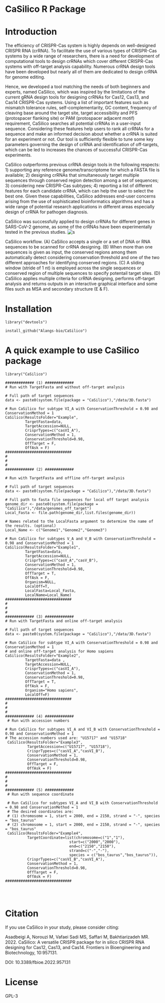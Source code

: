# CaSilico R Package

# Introduction

The efficiency of CRISPR-Cas system is highly depends on well-designed CRISPR RNA (crRNA). To facilitate the use of various types of CRISPR-Cas systems by a wide range of researchers, there is a need for development of computational tools to design crRNAs which cover different CRISPR-Cas systems with off-target analysis capability. Numerous crRNA design tools have been developed but nearly all of them are dedicated to design crRNA for genome editing. 


Hence, we developed a tool matching the needs of both beginners and experts, named CaSilico, which was inspired by the limitations of the current gRNA design tools for designing crRNAs for Cas12, Cas13, and Cas14 CRISPR-Cas systems. Using a list of important features such as mismatch tolerance rules, self-complementarity, GC content, frequency of cleaving base around the target site, target accessibility and PFS (protospacer flanking site) or PAM (protospacer adjacent motif) requirement, CaSilico searches all potential crRNAs in a user-input sequence. Considering these features help users to rank all crRNAs for a sequence and make an informed decision about whether a crRNA is suited for an experiment or not. Our tool is sufficiently flexible to tune some key parameters governing the design of crRNA and identification of off-targets, which can be led to increases the chances of successful CRISPR-Cas experiments.

CaSilico outperforms previous crRNA design tools in the following respects: 1) supporting any reference genome/transcriptome for which a FASTA file is available; 2) designing crRNAs that simultaneously target multiple sequences through conserved region detection among a set of sequences; 3) considering new CRISPR-Cas subtypes; 4) reporting a list of different features for each candidate crRNA, which can help the user to select the best one. Given these capabilities, CaSilico addresses end-user concerns arising from the use of sophisticated bioinformatics algorithms and has a wide range of potential research applications in different areas especially design of crRNA for pathogen diagnosis. 

CaSilico was successfully applied to design crRNAs for different genes in SARS-CoV-2 genome, as some of the crRNAs have been experimentally tested in the previous studies.
![s](https://user-images.githubusercontent.com/9910942/158050606-9c592f1c-c0a4-4a4e-8cf8-ded8e0c7e7b6.png)


CaSilico workflow. (A) CaSilico accepts a single or a set of DNA or RNA sequences to be scanned for crRNA designing. (B) When more than one sequences is given as input, the conserved regions among them automatically detect considering conservation threshold and one of the two different approaches for identifying conserved regions. (C) A sliding window (stride of 1 nt) is employed across the single sequences or conserved region of multiple sequences to specify potentail target sites. (D) CaSilico applies multiple criteria for crRNA designing, performs off-target analysis and returns outputs in an interactive graphical interface and some files such as MSA and secondary structure (E & F).





# Installation

```
library("devtools")

install_github("Alangs-bio/CaSilico")
```



# A quick example to use CaSilico package
```
library("CaSilico")

############# (1) #############
# Run with TargetFasta and without off-target analysis

# Full path of target sequences
data <- paste0(system.file(package = "CaSilico"),"/data/3D.fasta")

# Run CaSilico for subtype VI_A with ConservationThreshold = 0.98 and ConservationMethod = 1
CaSilico(ResultsFolder="Example",
         TargetFasta=data,
         TargetAccession=NULL,
         CrisprTypes=c("casVI_A"),
         ConservationMethod = 1,
         ConservationThreshold=0.98,
         OffTarget = F,
         OffAsk = F)
##############################
#
#
#
############# (2) #############

# Run with TargetFasta and offline off-target analysis

# Full path of target sequences
data <- paste0(system.file(package = "CaSilico"),"/data/3D.fasta")

# Full path to fasta file sequences for local off target analysis
genome_dir <- paste0(system.file(package = "CaSilico"),"/data/genomes_off_target")
Local_Fasta <- file.path(genome_dir,list.files(genome_dir))

# Names related to the LocalFasta argument to determine the name of the results. (optional)
Local_Name <- c("Genome1","Genome2","Genome3")

# Run CaSilico for subtypes V_A and V_B with ConservationThreshold = 0.98 and ConservationMethod = 1
CaSilico(ResultsFolder="Example1",
         TargetFasta=data,
         TargetAccession=NULL,
         CrisprTypes=c("casV_A","casV_B"),
         ConservationMethod = 1,
         ConservationThreshold=0.98,
         OffTarget = T,
         OffAsk = F,
         Organism=NULL,
         LocalOff=T,
         LocalFasta=Local_Fasta,
         LocalName=Local_Name)
##############################
#
#
#
############# (3) #############
# Run with TargetFasta and online off-target analysis

# Full path of target sequences
data <- paste0(system.file(package = "CaSilico"),"/data/3D.fasta")

# Run CaSilico for subtype VI_A with ConservationThreshold = 0.98 and ConservationMethod = 1
# and online off-target analysis for Homo sapiens
CaSilico(ResultsFolder="Example2",
         TargetFasta=data ,
         TargetAccession=NULL,
         CrisprTypes=c("casVI_A"),
         ConservationMethod = 1,
         ConservationThreshold=0.98,
         OffTarget = T,
         OffAsk = F,
         Organism="Homo sapiens",
         LocalOff=F)
##############################
#
#
#
############# (4) #############
 # Run with accession numbers

# Run CaSilico for subtypes VI_A and VI_B with ConservationThreshold = 0.98 and ConservationMethod = 1
# The accession numbers used are: "U15717" and "U15718"
 CaSilico(ResultsFolder="Example3",
          TargetAccession=c("U15717", "U15718"),
          CrisprTypes=c("casVI_A","casVI_B"),
          ConservationMethod = 1,
          ConservationThreshold=0.98,
          OffTarget = F,
          OffAsk = F)
##############################
#
#
#
############# (5) #############
 # Run with sequence coordinate
 
 # Run CaSilico for subtypes VI_A and VI_B with ConservationThreshold = 0.98 and ConservationMethod = 1
 # The desired coordinates are: 
 # (1) chromosome = 1, start = 2000, end = 2150, strand = "-", species = "bos_taurus"
 # (2) chromosome = 1, start = 2000, end = 2150, strand = "-", species = "bos_taurus"
 CaSilico(ResultsFolder="Example4",
          TargetCoordinate=list(chromosome=c("1","1"),
                             start=c("2000","2000"),
                             end=c("2150","2150"),
                             strand=c("-","-"),
                             species = c("bos_taurus","bos_taurus")),
          CrisprTypes=c("casVI_B","casVI_A"),
          ConservationMethod = 1,
          ConservationThreshold=0.98,
          OffTarget = F,
          OffAsk = F)
##############################
          
          
      
```
# Citation
If you use CaSilico in your study, please consider citing:

Asadbeigi A, Norouzi M, Vafaei Sadi MS, Saffari M, Bakhtiarizadeh MR. 2022. CaSilico: A versatile CRISPR package for in silico CRISPR RNA designing for Cas12, Cas13, and Cas14. Frontiers in Bioengineering and Biotechnology, 10:957131. 

DOI: 10.3389/fbioe.2022.957131




# License
GPL-3
